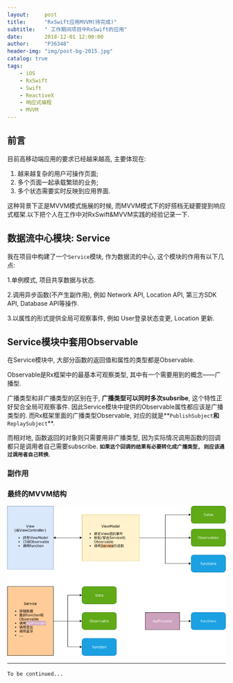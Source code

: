 ```yaml
---
layout:     post
title:      "RxSwift应用MVVM(待完成)"
subtitle:   " 工作期间项目中RxSwift的应用"
date:       2018-12-01 12:00:00
author:     "P36348"
header-img: "img/post-bg-2015.jpg"
catalog: true
tags:
    - iOS
    - RxSwift
    - Swift
    - ReactiveX
    - 响应式编程
    - MVVM
---
```


## 前言

目前高移动端应用的要求已经越来越高, 主要体现在:

1. 越来越复杂的用户可操作页面;
2. 多个页面一起承载繁琐的业务;
3. 多个状态需要实时反映到应用界面.

这种背景下正是MVVM模式施展的时候, 而MVVM模式下的好搭档无疑要提到响应式框架.以下把个人在工作中对RxSwift&MVVM实践的经验记录一下.

## 数据流中心模块: Service

我在项目中构建了一个`Service`模块, 作为数据流的中心, 这个模块的作用有以下几点:

1.单例模式, 项目共享数据与状态.

2.调用异步函数(不产生副作用), 例如 Network API, Location API, 第三方SDK API, Database API等操作.

3.以属性的形式提供全局可观察事件, 例如 User登录状态变更, Location 更新.

## Service模块中套用Observable

在Service模块中, 大部分函数的返回值和属性的类型都是Observable. 

Observable是Rx框架中的最基本可观察类型, 其中有一个需要用到的概念——广播型.

广播类型和非广播类型的区别在于, **广播类型可以同时多次subsribe**, 这个特性正好契合全局可观察事件. 因此Service模块中提供的Observable属性都应该是广播类型的. 而Rx框架里面的广播类型Observable, 对应的就是**`PublishSubject`**和**`ReplaySubject`**.

而相对地, 函数返回的对象则只需要用非广播类型, 因为实际情况调用函数的回调都只是调用者自己需要subscribe. **`如果这个回调的结果有必要转化成广播类型, 则应该通过调用者自己转换`**.

### 副作用



### 最终的MVVM结构

![](/img/in-post/rx-swift-mvvm/mvvm_structure.png)

---

`To be continued...`
